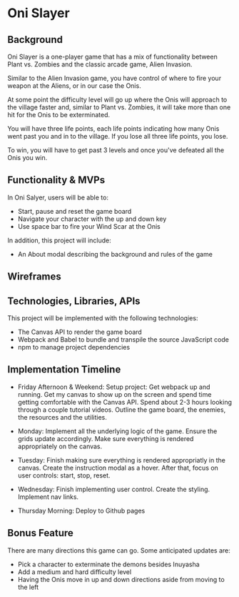 # **Oni Slayer**

## **Background**

Oni Slayer is a one-player game that has a mix of functionality between Plant vs. Zombies and the classic arcade game, Alien Invasion.

Similar to the Alien Invasion game, you have control of where to fire your weapon at the Aliens, or in our case the Onis.

At some point the difficulty level will go up where the Onis will approach to the village faster and, similar to Plant vs. Zombies, it will take more than one hit for the Onis to be exterminated.

You will have three life points, each life points indicating how many Onis went past you and in to the village. If you lose all three life points, you lose.

To win, you will have to get past 3 levels and once you've defeated all the Onis you win.

## **Functionality & MVPs**

In Oni Salyer, users will be able to:
* Start, pause and reset the game board
* Navigate your character with the up and down key
* Use space bar to fire your Wind Scar at the Onis

In addition, this project will include:
* An About modal describing the background and rules of the game


## **Wireframes**


## **Technologies, Libraries, APIs**

This project will be implemented with the following technologies:
* The Canvas API to render the game board
* Webpack and Babel to bundle and transpile the source JavaScript code
* npm to manage project dependencies

## **Implementation Timeline**

* Friday Afternoon & Weekend: Setup project: Get webpack up and running. 
Get my canvas to show up on the screen and spend time getting comfortable with 
the Canvas API. Spend about 2-3 hours looking through a couple tutorial videos.
Outline the game board, the enemies, the resources and the utilities. 

* Monday: Implement all the underlying logic of the game. Ensure the grids 
update accordingly. Make sure everything is rendered appropriately on the
canvas.

* Tuesday: Finish making sure everything is rendered appropriatly in the 
canvas. Create the instruction modal as a hover.  After that, focus on user 
controls: start, stop, reset.

* Wednesday: Finish implementing user control. Create the styling. Implement
nav links.

* Thursday Morning: Deploy to Github pages

## **Bonus Feature**
There are many directions this game can go. Some anticipated updates are:
* Pick a character to exterminate the demons besides Inuyasha
* Add a medium and hard difficulty level
* Having the Onis move in up and down directions aside from moving to the left

